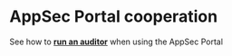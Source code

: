 # AppSec Portal cooperation

See how to [**run an auditor**](../../../appsec-portal/features/vulnerability-discovery/run-audit/) when using the AppSec Portal
